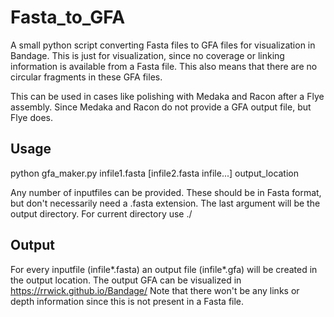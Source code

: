 # Fasta_to_GFA
A small python script converting Fasta files to GFA files for visualization in Bandage. This is just for visualization, since no coverage or linking information is available from a Fasta file. This also means that there are no circular fragments in these GFA files.

This can be used in cases like polishing with Medaka and Racon after a Flye assembly. Since Medaka and Racon do not provide a GFA output file, but Flye does.

## Usage
python gfa_maker.py infile1.fasta [infile2.fasta infile...] output_location

Any number of inputfiles can be provided. These should be in Fasta format, but don't necessarily need a .fasta extension.
The last argument will be the output directory. For current directory use ./

## Output
For every inputfile (infile*.fasta) an output file (infile*.gfa) will be created in the output location.
The output GFA can be visualized in https://rrwick.github.io/Bandage/
Note that there won't be any links or depth information since this is not present in a Fasta file.
